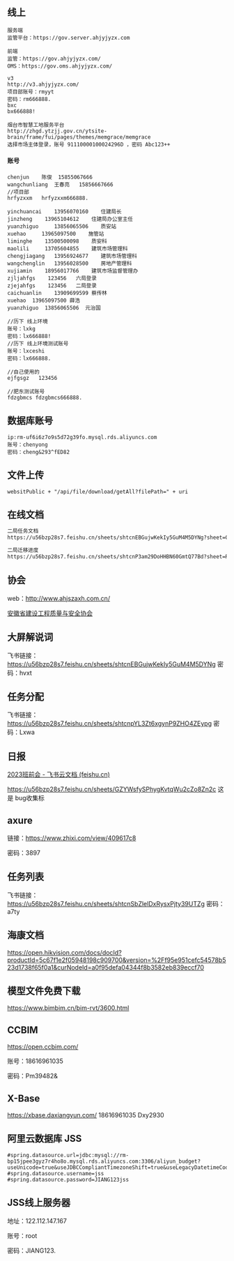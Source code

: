 ## 线上

```
服务端
监管平台：https://gov.server.ahjyjyzx.com

前端
监管：https://gov.ahjyjyzx.com/
OMS：https://gov.oms.ahjyjyzx.com/

v3
http://v3.ahjyjyzx.com/
项目部账号：rmyyt
密码：rm666888.
bxc
bx666888!

烟台市智慧工地服务平台
http://zhgd.ytzjj.gov.cn/ytsite-brain/frame/fui/pages/themes/memgrace/memgrace
选择市场主体登录，账号 91110000100024296D ，密码 Abc123++
```

#### 账号

```
chenjun    陈俊  15855067666
wangchunliang  王春亮   15856667666
//项目部
hrfyzxxm   hrfyzxxm666888.

yinchuancai    13956070160    住建局长
jinzheng    13965104612    住建局办公室主任
yuanzhiguo     13856065506    质安站
xuehao     13965097500    施管站
liminghe    13500500098    质安科
maolili     13705604855    建筑市场管理科
chengjiagang   13956924677    建筑市场管理科
wangchenglin   13956028500    房地产管理科
xujiamin    18956017766    建筑市场监督管理办
zjljahfgs    123456   六局登录
zjejahfgs    123456   二局登录
caichuanlin    13909699599 蔡传林
xuehao 	13965097500 薛浩
yuanzhiguo	13856065506  元治国

//历下 线上环境
账号：lxkg
密码：lx666888!
//历下 线上环境测试账号
账号：lxceshi
密码：lx666888.

//自己使用的
ejfgsgz   123456

//肥东测试账号
fdzgbmcs fdzgbmcs666888.
```



## 数据库账号

```
ip:rm-uf6i6z7o9s5d72g39fo.mysql.rds.aliyuncs.com
账号：chenyong
密码：cheng&293^fED82
```





## 文件上传

```
websitPublic + "/api/file/download/getAll?filePath=" + uri
```



## 在线文档

```tex
二局任务文档
https://u56bzp28s7.feishu.cn/sheets/shtcnEBGujwKekIy5GuM4M5DYNg?sheet=0wzopJ

二局迁移进度
https://u56bzp28s7.feishu.cn/sheets/shtcnP3am29DoHHBN60GmtQ77Bd?sheet=RNXYsD
```



## 协会 

web：http://www.ahjszaxh.com.cn/

[安徽省建设工程质量与安全协会](http://112.132.219.70:61200/#/web/index)



## 大屏解说词

飞书链接：https://u56bzp28s7.feishu.cn/sheets/shtcnEBGujwKekIy5GuM4M5DYNg   密码：hvxt

## 任务分配

飞书链接：https://u56bzp28s7.feishu.cn/sheets/shtcnpYL3Zt6xgynP9ZHO4ZEypg   密码：Lxwa



## 日报

[2023班前会 - 飞书云文档 (feishu.cn)](https://u56bzp28s7.feishu.cn/sheets/shtcnpYL3Zt6xgynP9ZHO4ZEypg?sheet=PCOaFe)

https://u56bzp28s7.feishu.cn/sheets/GZYWsfySPhygKvtqWu2cZo8Zn2c   这是 bug收集标



## axure

链接：https://www.zhixi.com/view/409617c8 

密码：3897  





## 任务列表


飞书链接：https://u56bzp28s7.feishu.cn/sheets/shtcnSbZlelDxRysxPjty39UTZg   密码：a7ty







## 海康文档

https://open.hikvision.com/docs/docId?productId=5c67f1e2f05948198c909700&version=%2Ff95e951cefc54578b523d1738f65f0a1&curNodeId=a0f95defa04344f8b3582eb839eccf70



## 模型文件免费下载

https://www.bimbim.cn/bim-rvt/3600.html

## CCBIM

https://open.ccbim.com/

账号：18616961035

密码：Pm39482&



## X-Base

https://xbase.daxiangyun.com/
18616961035
Dxy2930





## 阿里云数据库 JSS

```properties
#spring.datasource.url=jdbc:mysql://rm-bp15jpee3gyz7r4ho8o.mysql.rds.aliyuncs.com:3306/aliyun_budget?useUnicode=true&useJDBCCompliantTimezoneShift=true&useLegacyDatetimeCode=false&serverTimezone=Asia/Shanghai&autoReconnect=true
#spring.datasource.username=jss
#spring.datasource.password=JIANG123jss
```

## JSS线上服务器

地址：122.112.147.167

账号：root

密码：JIANG123.

